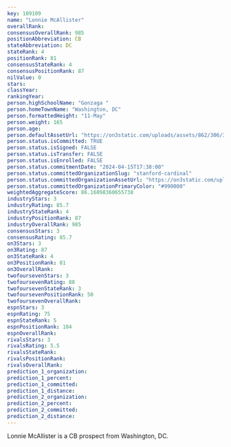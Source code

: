 ```yaml
---
key: 109109
name: "Lonnie McAllister"
overallRank: 
consensusOverallRank: 985
positionAbbreviation: CB
stateAbbreviation: DC
stateRank: 4
positionRank: 81
consensusStateRank: 4
consensusPositionRank: 87
nilValue: 0
stars: 
classYear: 
rankingYear: 
person.highSchoolName: "Gonzaga "
person.homeTownName: "Washington, DC"
person.formattedHeight: "11-May"
person.weight: 165
person.age: 
person.defaultAssetUrl: "https://on3static.com/uploads/assets/862/306/306862.png"
person.status.isCommitted: TRUE
person.status.isSigned: FALSE
person.status.isTransfer: FALSE
person.status.isEnrolled: FALSE
person.status.commitmentDate: "2024-04-15T17:38:00"
person.status.committedOrganizationSlug: "stanford-cardinal"
person.status.committedOrganizationAssetUrl: "https://on3static.com/uploads/assets/255/150/150255.svg"
person.status.committedOrganizationPrimaryColor: "#990000"
weightedAggregateScore: 86.16098360655738
industryStars: 3
industryRating: 85.7
industryStateRank: 4
industryPositionRank: 87
industryOverallRank: 985
consensusStars: 3
consensusRating: 85.7
on3Stars: 3
on3Rating: 87
on3StateRank: 4
on3PositionRank: 81
on3OverallRank: 
twofoursevenStars: 3
twofoursevenRating: 88
twofoursevenStateRank: 3
twofoursevenPositionRank: 50
twofoursevenOverallRank: 
espnStars: 3
espnRating: 75
espnStateRank: 5
espnPositionRank: 104
espnOverallRank: 
rivalsStars: 3
rivalsRating: 5.5
rivalsStateRank: 
rivalsPositionRank: 
rivalsOverallRank: 
prediction_1_organization: 
prediction_1_percent: 
prediction_1_committed: 
prediction_1_distance: 
prediction_2_organization: 
prediction_2_percent: 
prediction_2_committed: 
prediction_2_distance: 
---
```

Lonnie McAllister is a CB prospect from Washington, DC.